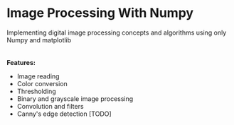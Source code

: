 # Image Processing With Numpy
Implementing digital image processing concepts and algorithms using only Numpy and matplotlib\
\
\
**Features:**
- Image reading
- Color conversion
- Thresholding
- Binary and grayscale image processing
- Convolution and filters
- Canny's edge detection [TODO]
